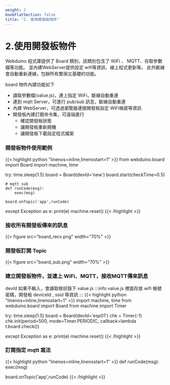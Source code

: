```yaml
---
weight: 2
bookFlatSection: false
title: "2. 使用開發板物件"
---
```


2.使用開發板物件
========

Webduino 程式庫提供了 Board 類別，該類別包含了 WiFi 、 MQTT、存取參數檔等功能。
並內建WebServer提供設定 wifi等資訊、線上程式更新等。
此外斷線會自動重新連線，包辦所有繁瑣又基礎的功能。

board 物件內建功能如下
- 讀取參數檔(value.js)，連上指定 WiFi，斷線自動重連
- 連到 mqtt Server，可進行 pub/sub 訊息，斷線自動重連
- 內建 WebServer，可透過瀏覽器連接開發板設定 WiFi帳密等資訊
- 開發板內建訂閱命令集，可遠端進行
    - 確認開發板狀態
    - 讓開發板重新開機
    - 讓開發板下載指定程式檔案

### 開發板物件使用範例
{{< highlight python "linenos=inline,linenostart=1"  >}}
from webduino.board import Board
import machine, time

try:
    time.sleep(1.5)
    board = Board(devId='new')
    board.start(checkTime=0.5)

    # mqtt sub
    def runCode(msg):
        exec(msg)

    board.onTopic('app',runCode)

except Exception as e:
    print(e)
    machine.reset()
{{< /highlight >}}


### 接收所有開發板傳來的訊息
{{< figure src="board_recv.png" width="70%" >}}

### 開發板訂閱 Topic
{{< figure src="board_sub.png" width="70%" >}}

### 建立開發板物件，並連上 WiFi、MQTT，接收MQTT傳來訊息

devId 如果不輸入，會讀取根目錄下 value.js
:::info
value.js 裡面存放 wifi 帳號密碼，開發板 deviceId , ssid 等資訊
:::
{{< highlight python "linenos=inline,linenostart=1"  >}}
import machine, time
from webduino.board import Board
from machine import Timer

try:
    time.sleep(1.5)
    board = Board(devId='esp01')
    chk = Timer(-1)
    chk.init(period=500, mode=Timer.PERIODIC, callback=lambda t:board.check())

except Exception as e:
    print(e)
    machine.reset()
{{< /highlight >}}

### 訂閱指定 mqtt 寫法
{{< highlight python "linenos=inline,linenostart=1"  >}}
def runCode(msg):
    exec(msg)

board.onTopic('app',runCode)
{{< /highlight >}}
